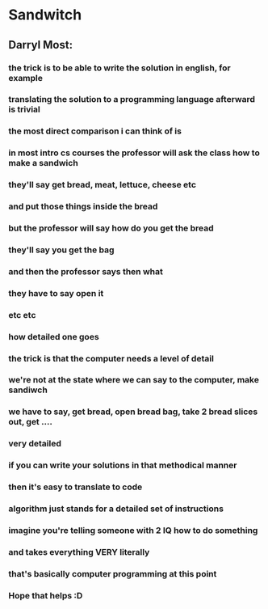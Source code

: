 # Sandwitch

## Darryl Most:
### the trick is to be able to write the solution in english, for example
### translating the solution to a programming language afterward is trivial
### the most direct comparison i can think of is
### in most intro cs courses the professor will ask the class how to make a sandwich
### they'll say get bread, meat, lettuce, cheese etc
### and put those things inside the bread
### but the professor will say how do you get the bread
### they'll say you get the bag
### and then the professor says then what
### they have to say open it
### etc etc
### how detailed one goes
### the trick is that the computer needs a level of detail
### we're not at the state where we can say to the computer, make sandiwch
### we have to say, get bread, open bread bag, take 2 bread slices out, get ....
### very detailed
### if you can write your solutions in that methodical manner
### then it's easy to translate to code
### algorithm just stands for a detailed set of instructions
### imagine you're telling someone with 2 IQ how to do something
### and takes everything VERY literally
### that's basically computer programming at this point
### Hope that helps :D